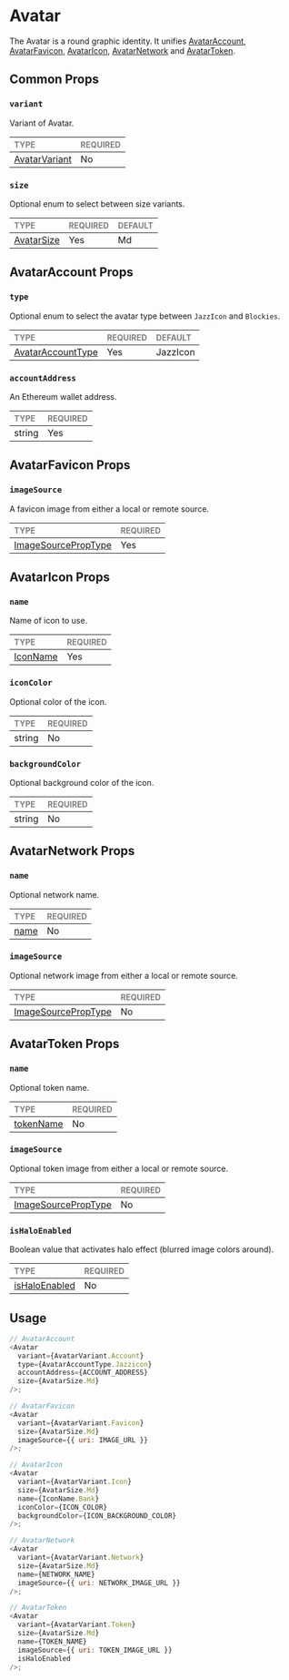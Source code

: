 # Avatar

The Avatar is a round graphic identity. It unifies [AvatarAccount](./variants/AvatarAccount/AvatarAccount.tsx), [AvatarFavicon](./variants/AvatarFavicon/AvatarFavicon.tsx), [AvatarIcon](./variants/AvatarIcon/AvatarIcon.tsx), [AvatarNetwork](./variants/AvatarNetwork/AvatarNetwork.tsx) and [AvatarToken](./variants/AvatarToken/AvatarToken.tsx).

## Common Props

### `variant`

Variant of Avatar.

| <span style="color:gray;font-size:14px">TYPE</span> | <span style="color:gray;font-size:14px">REQUIRED</span> |
| :-------------------------------------------------- | :------------------------------------------------------ |
| [AvatarVariant](./Avatar.types.ts)                                              | No                                                     |

### `size`

Optional enum to select between size variants.

| <span style="color:gray;font-size:14px">TYPE</span> | <span style="color:gray;font-size:14px">REQUIRED</span> | <span style="color:gray;font-size:14px">DEFAULT</span> |
| :-------------------------------------------------- | :------------------------------------------------------ | :----------------------------------------------------- |
| [AvatarSize](./Avatar.types.ts)          | Yes                                                     | Md                                                     |

## AvatarAccount Props

### `type`

Optional enum to select the avatar type between `JazzIcon` and `Blockies`.

| <span style="color:gray;font-size:14px">TYPE</span> | <span style="color:gray;font-size:14px">REQUIRED</span> | <span style="color:gray;font-size:14px">DEFAULT</span> |
| :-------------------------------------------------- | :------------------------------------------------------ | :----------------------------------------------------- |
| [AvatarAccountType](./variants/AvatarAccount.types.ts)    | Yes                                                     | JazzIcon                                               |

### `accountAddress`

An Ethereum wallet address.

| <span style="color:gray;font-size:14px">TYPE</span> | <span style="color:gray;font-size:14px">REQUIRED</span> |
| :-------------------------------------------------- | :------------------------------------------------------ |
| string                                              | Yes                                                     |

## AvatarFavicon Props

### `imageSource`

A favicon image from either a local or remote source.

| <span style="color:gray;font-size:14px">TYPE</span>                   | <span style="color:gray;font-size:14px">REQUIRED</span> |
| :-------------------------------------------------------------------- | :------------------------------------------------------ |
| [ImageSourcePropType](https://reactnative.dev/docs/image#imagesource) | Yes                                                     |

## AvatarIcon Props

### `name`

Name of icon to use.

| <span style="color:gray;font-size:14px">TYPE</span> | <span style="color:gray;font-size:14px">REQUIRED</span> |
| :-------------------------------------------------- | :------------------------------------------------------ |
| [IconName](../Icons/Icon.types.ts)                  | Yes                                                     |

### `iconColor`

Optional color of the icon.

| <span style="color:gray;font-size:14px">TYPE</span> | <span style="color:gray;font-size:14px">REQUIRED</span> |
| :-------------------------------------------------- | :------------------------------------------------------ |
| string                                              | No                                                      |

### `backgroundColor`

Optional background color of the icon.

| <span style="color:gray;font-size:14px">TYPE</span> | <span style="color:gray;font-size:14px">REQUIRED</span> |
| :-------------------------------------------------- | :------------------------------------------------------ |
| string                                              | No                                                      |

## AvatarNetwork Props

### `name`

Optional network name.

| <span style="color:gray;font-size:14px">TYPE</span> | <span style="color:gray;font-size:14px">REQUIRED</span> |
| :-------------------------------------------------- | :------------------------------------------------------ |
| [name](./variants/AvatarNetwork/AvatarNetwork.types.ts)                | No                                                      |

### `imageSource`

Optional network image from either a local or remote source.

| <span style="color:gray;font-size:14px">TYPE</span>                   | <span style="color:gray;font-size:14px">REQUIRED</span> |
| :-------------------------------------------------------------------- | :------------------------------------------------------ |
| [ImageSourcePropType](https://reactnative.dev/docs/image#imagesource) | No                                                      |

## AvatarToken Props

### `name`

Optional token name.

| <span style="color:gray;font-size:14px">TYPE</span> | <span style="color:gray;font-size:14px">REQUIRED</span> |
| :-------------------------------------------------- | :------------------------------------------------------ |
| [tokenName](./variants/AvatarToken/AvatarToken.types.ts)             | No                                                      |

### `imageSource`

Optional token image from either a local or remote source.

| <span style="color:gray;font-size:14px">TYPE</span>                   | <span style="color:gray;font-size:14px">REQUIRED</span> |
| :-------------------------------------------------------------------- | :------------------------------------------------------ |
| [ImageSourcePropType](https://reactnative.dev/docs/image#imagesource) | No                                                      |

### `isHaloEnabled`

Boolean value that activates halo effect (blurred image colors around).

| <span style="color:gray;font-size:14px">TYPE</span> | <span style="color:gray;font-size:14px">REQUIRED</span> |
| :-------------------------------------------------- | :------------------------------------------------------ |
| [isHaloEnabled](./variants/AvatarToken/AvatarToken.types.ts)         | No                                                      |

## Usage

```javascript
// AvatarAccount
<Avatar
  variant={AvatarVariant.Account}
  type={AvatarAccountType.Jazzicon}
  accountAddress={ACCOUNT_ADDRESS}
  size={AvatarSize.Md}
/>;

// AvatarFavicon
<Avatar
  variant={AvatarVariant.Favicon}
  size={AvatarSize.Md} 
  imageSource={{ uri: IMAGE_URL }}
/>;

// AvatarIcon
<Avatar
  variant={AvatarVariant.Icon}
  size={AvatarSize.Md}
  name={IconName.Bank}
  iconColor={ICON_COLOR}
  backgroundColor={ICON_BACKGROUND_COLOR}
/>;

// AvatarNetwork
<Avatar
  variant={AvatarVariant.Network}
  size={AvatarSize.Md}
  name={NETWORK_NAME}
  imageSource={{ uri: NETWORK_IMAGE_URL }}
/>;

// AvatarToken
<Avatar
  variant={AvatarVariant.Token}
  size={AvatarSize.Md}
  name={TOKEN_NAME}
  imageSource={{ uri: TOKEN_IMAGE_URL }}
  isHaloEnabled
/>;
```

